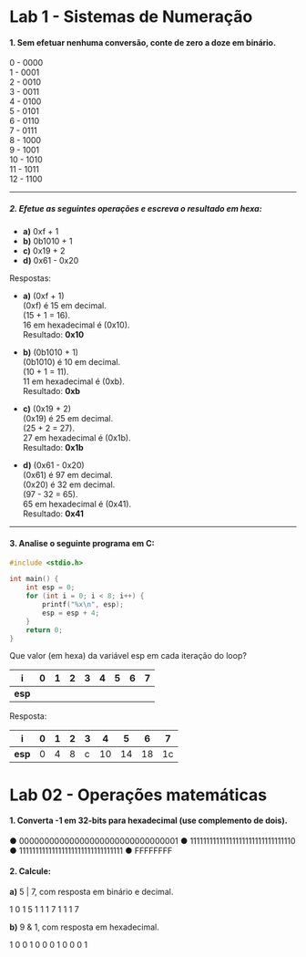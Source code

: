# Lab 1 - Sistemas de Numeração

#### 1. **Sem efetuar nenhuma conversão, conte de zero a doze em binário.**
0 - 0000  
1 - 0001  
2 - 0010  
3 - 0011  
4 - 0100  
5 - 0101  
6 - 0110  
7 - 0111  
8 - 1000  
9 - 1001  
10 - 1010  
11 - 1011  
12 - 1100

---

##### 2. **Efetue as seguintes operações e escreva o resultado em hexa:** 
- **a)** 0xf + 1 
- **b)** 0b1010 + 1 
- **c)** 0x19 + 2 
- **d)** 0x61 - 0x20

Respostas: 
- **a)** \(0xf + 1\)  
  \(0xf\) é 15 em decimal.  
  \(15 + 1 = 16\).  
  16 em hexadecimal é \(0x10\).  
  Resultado: **0x10**

- **b)** \(0b1010 + 1\)  
  \(0b1010\) é 10 em decimal.  
  \(10 + 1 = 11\).  
  11 em hexadecimal é \(0xb\).  
  Resultado: **0xb**

- **c)** \(0x19 + 2\)  
  \(0x19\) é 25 em decimal.  
  \(25 + 2 = 27\).  
  27 em hexadecimal é \(0x1b\).  
  Resultado: **0x1b**

- **d)** \(0x61 - 0x20\)  
  \(0x61\) é 97 em decimal.  
  \(0x20\) é 32 em decimal.  
  \(97 - 32 = 65\).  
  65 em hexadecimal é \(0x41\).  
  Resultado: **0x41**

---

#### 3. **Analise o seguinte programa em C:** 

```c
#include <stdio.h>

int main() {
    int esp = 0; 
    for (int i = 0; i < 8; i++) { 
        printf("%x\n", esp); 
        esp = esp + 4; 
    }
    return 0;
}
```

Que valor (em hexa) da variável esp em cada iteração do loop? 

| **i**   | **0** | **1** | **2** | **3** | **4** | **5** | **6** | **7** |
| ------- | ----- | ----- | ----- | ----- | ----- | ----- | ----- | ----- |
| **esp** |       |       |       |       |       |       |       |       |

Resposta:

| **i**   | **0** | **1** | **2** | **3** | **4** | **5** | **6** | **7** |
| ------- | ----- | ----- | ----- | ----- | ----- | ----- | ----- | ----- |
| **esp** | 0     | 4     | 8     | c     | 10    | 14    | 18    | 1c    |

# Lab 02 - Operações matemáticas

#### 1. **Converta -1 em 32-bits para hexadecimal (use complemento de dois).**
● 00000000000000000000000000000001 
● 11111111111111111111111111111110 
● 11111111111111111111111111111111 
● FFFFFFFF

#### 2. **Calcule:**
**a)** 5 | 7, com resposta em binário e decimal. 

1 0 1   5
1 1 1   7
1 1 1   7

**b)** 9 & 1, com resposta em hexadecimal.

1 0 0 1
0 0 0 1
0 0 0 1
